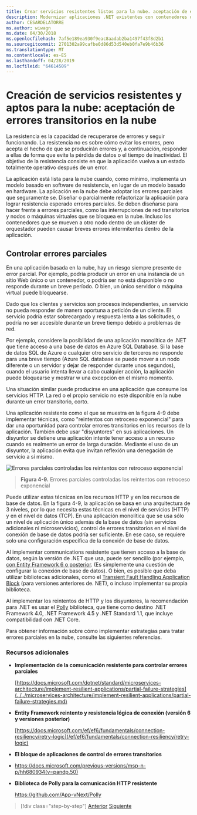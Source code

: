 ```yaml
---
title: Crear servicios resistentes listos para la nube. aceptación de errores transitorios en la nube
description: Modernizar aplicaciones .NET existentes con contenedores de Windows y la nube de Azure | Crear servicios resistentes listos para la nube. aceptación de errores transitorios en la nube
author: CESARDELATORRE
ms.author: wiwagn
ms.date: 04/30/2018
ms.openlocfilehash: 7af5e189ea930f9eac8aadab2ba1497f43f8d2b1
ms.sourcegitcommit: 2701302a99cafbe0d86d53d540eb0fa7e9b46b36
ms.translationtype: MT
ms.contentlocale: es-ES
ms.lasthandoff: 04/28/2019
ms.locfileid: "64614509"
---
```

# <a name="build-resilient-services-ready-for-the-cloud-embrace-transient-failures-in-the-cloud"></a>Creación de servicios resistentes y aptos para la nube: aceptación de errores transitorios en la nube

La resistencia es la capacidad de recuperarse de errores y seguir funcionando. La resistencia no es sobre cómo evitar los errores, pero acepta el hecho de que se producirán errores y, a continuación, responder a ellas de forma que evite la pérdida de datos o el tiempo de inactividad. El objetivo de la resistencia consiste en que la aplicación vuelva a un estado totalmente operativo después de un error.

La aplicación está lista para la nube cuando, como mínimo, implementa un modelo basado en software de resistencia, en lugar de un modelo basado en hardware. La aplicación en la nube debe adoptar los errores parciales que seguramente se. Diseñar o parcialmente refactorizar la aplicación para lograr resistencia esperado errores parciales. Se deben diseñarse para hacer frente a errores parciales, como las interrupciones de red transitorios y nodos o máquinas virtuales que se bloquea en la nube. Incluso los contenedores que se mueven a otro nodo dentro de un clúster de orquestador pueden causar breves errores intermitentes dentro de la aplicación.

## <a name="handling-partial-failure"></a>Controlar errores parciales

En una aplicación basada en la nube, hay un riesgo siempre presente de error parcial. Por ejemplo, podría producir un error en una instancia de un sitio Web único o un contenedor, o podría ser no está disponible o no responde durante un breve período. O bien, un único servidor o máquina virtual puede bloquearse.

Dado que los clientes y servicios son procesos independientes, un servicio no pueda responder de manera oportuna a petición de un cliente. El servicio podría estar sobrecargado y respuesta lenta a las solicitudes, o podría no ser accesible durante un breve tiempo debido a problemas de red.

Por ejemplo, considere la posibilidad de una aplicación monolítica de .NET que tiene acceso a una base de datos en Azure SQL Database. Si la base de datos SQL de Azure o cualquier otro servicio de terceros no responde para una breve tiempo (Azure SQL database se puede mover a un nodo diferente o un servidor y dejar de responder durante unos segundos), cuando el usuario intenta llevar a cabo cualquier acción, la aplicación puede bloquearse y mostrar w una excepción en el mismo momento.

Una situación similar puede producirse en una aplicación que consume los servicios HTTP. La red o el propio servicio no esté disponible en la nube durante un error transitorio, corto.

Una aplicación resistente como el que se muestra en la figura 4-9 debe implementar técnicas, como "reintentos con retroceso exponencial" para dar una oportunidad para controlar errores transitorios en los recursos de la aplicación. También debe usar "disyuntores" en sus aplicaciones. Un disyuntor se detiene una aplicación intente tener acceso a un recurso cuando es realmente un error de larga duración. Mediante el uso de un disyuntor, la aplicación evita que invitan reflexión una denegación de servicio a sí mismo.

![Errores parciales controladas los reintentos con retroceso exponencial](./media/image9.png)

> **Figura 4-9.** Errores parciales controladas los reintentos con retroceso exponencial

Puede utilizar estas técnicas en los recursos HTTP y en los recursos de base de datos. En la figura 4-9, la aplicación se basa en una arquitectura de 3 niveles, por lo que necesita estas técnicas en el nivel de servicios (HTTP) y en el nivel de datos (TCP). En una aplicación monolítica que se usa sólo un nivel de aplicación único además de la base de datos (sin servicios adicionales ni microservicios), control de errores transitorios en el nivel de conexión de base de datos podría ser suficiente. En ese caso, se requiere solo una configuración específica de la conexión de base de datos.

Al implementar communications resistente que tienen acceso a la base de datos, según la versión de .NET que usa, puede ser sencillo (por ejemplo, [con Entity Framework 6 o posterior](/ef/ef6/fundamentals/connection-resiliency/retry-logic). (Es simplemente una cuestión de configurar la conexión de base de datos). O bien, es posible que deba utilizar bibliotecas adicionales, como el [Transient Fault Handling Application Block](https://docs.microsoft.com/previous-versions/msp-n-p/hh680934(v=pandp.50)) (para versiones anteriores de. NET), o incluso implementar su propia biblioteca.

Al implementar los reintentos de HTTP y los disyuntores, la recomendación para .NET es usar el [Polly](https://github.com/App-vNext/Polly) biblioteca, que tiene como destino .NET Framework 4.0, .NET Framework 4.5 y .NET Standard 1.1, que incluye compatibilidad con .NET Core.

Para obtener información sobre cómo implementar estrategias para tratar errores parciales en la nube, consulte las siguientes referencias.

### <a name="additional-resources"></a>Recursos adicionales

- **Implementación de la comunicación resistente para controlar errores parciales**

    [https://docs.microsoft.com/dotnet/standard/microservices-architecture/implement-resilient-applications/partial-failure-strategies](../../microservices-architecture/implement-resilient-applications/partial-failure-strategies.md)

- **Entity Framework reintento y resistencia lógica de conexión (versión 6 y versiones posterior)**

    [https://docs.microsoft.com/ef/ef6/fundamentals/connection-resiliency/retry-logic](/ef/ef6/fundamentals/connection-resiliency/retry-logic)

- **El bloque de aplicaciones de control de errores transitorios**

- <https://docs.microsoft.com/previous-versions/msp-n-p/hh680934(v=pandp.50)>

- **Biblioteca de Polly para la comunicación HTTP resistente**

    https://github.com/App-vNext/Polly

>[!div class="step-by-step"]
>[Anterior](when-to-deploy-windows-containers-to-azure-container-service-kubernetes.md)
>[Siguiente](modernize-your-apps-with-monitoring-and-telemetry.md)
